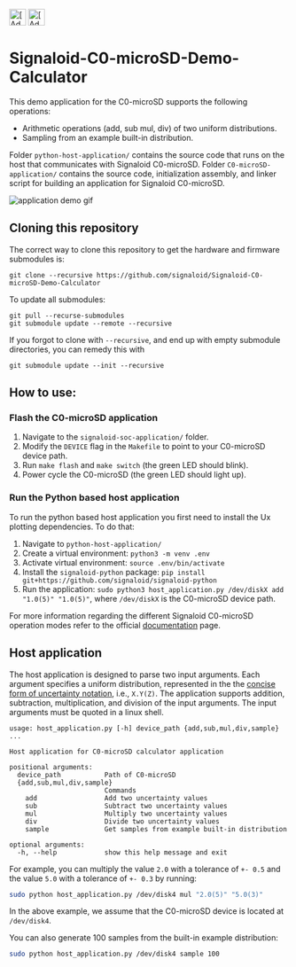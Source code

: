 [<img src="https://assets.signaloid.io/add-to-signaloid-cloud-logo-dark-v6.svg#gh-dark-mode-only" alt="[Add to signaloid.io]" height="30">](https://signaloid.io/repositories?connect=https://github.com/having11/IMU-Fidelity-with-Signaloid-C0-MicroSD#gh-dark-mode-only)
[<img src="https://assets.signaloid.io/add-to-signaloid-cloud-logo-light-v6.svg#gh-light-mode-only" alt="[Add to signaloid.io]" height="30">](https://signaloid.io/repositories?connect=https://github.com/having11/IMU-Fidelity-with-Signaloid-C0-MicroSD#gh-light-mode-only)

# Signaloid-C0-microSD-Demo-Calculator
This demo application for the C0-microSD supports the following operations:

- Arithmetic operations (add, sub mul, div) of two uniform distributions.
- Sampling from an example built-in distribution.

Folder `python-host-application/` contains the source code that runs on the host that communicates with Signaloid C0-microSD.
Folder `C0-microSD-application/` contains the source code, initialization assembly, and linker script for building an application for Signaloid C0-microSD.

![application demo gif](images/capture.gif)

## Cloning this repository
The correct way to clone this repository to get the hardware and firmware submodules is:

	git clone --recursive https://github.com/signaloid/Signaloid-C0-microSD-Demo-Calculator

To update all submodules:

	git pull --recurse-submodules
	git submodule update --remote --recursive

If you forgot to clone with `--recursive`, and end up with empty submodule directories, you can remedy this with

	git submodule update --init --recursive

## How to use:


### Flash the C0-microSD application
1. Navigate to the `signaloid-soc-application/` folder.
2. Modify the `DEVICE` flag in the `Makefile` to point to your C0-microSD device path.
3. Run `make flash` and `make switch` (the green LED should blink).
4. Power cycle the C0-microSD (the green LED should light up).

### Run the Python based host application
To run the python based host application you first need to install the Ux plotting dependencies. To do that:
1. Navigate to `python-host-application/`
2. Create a virtual environment: `python3 -m venv .env`
3. Activate virtual environment: `source .env/bin/activate`
4. Install the `signaloid-python` package: `pip install git+https://github.com/signaloid/signaloid-python`
5. Run the application: `sudo python3 host_application.py /dev/diskX add "1.0(5)" "1.0(5)"`, where `/dev/diskX` is the C0-microSD device path.

For more information regarding the different Signaloid C0-microSD operation modes refer to the official [documentation](https://c0-microsd-docs.signaloid.io/) page.

## Host application
The host application is designed to parse two input arguments. Each argument specifies a uniform distribution, represented in the the [concise form of uncertainty
notation](https://physics.nist.gov/cgi-bin/cuu/Info/Constants/definitions.html#:~:text=A%20more%20concise%20form%20of,digits%20of%20the%20quoted%20result.&text=See%20Uncertainty%20of%20Measurement%20Results), i.e., `X.Y(Z)`.
The application supports addition, subtraction, multiplication, and division of the input arguments. The input arguments must be quoted in a linux shell.


```
usage: host_application.py [-h] device_path {add,sub,mul,div,sample} ...

Host application for C0-microSD calculator application

positional arguments:
  device_path           Path of C0-microSD
  {add,sub,mul,div,sample}
                        Commands
    add                 Add two uncertainty values
    sub                 Subtract two uncertainty values
    mul                 Multiply two uncertainty values
    div                 Divide two uncertainty values
    sample              Get samples from example built-in distribution

optional arguments:
  -h, --help            show this help message and exit
```

For example, you can multiply the value `2.0` with a tolerance of `+- 0.5` and the value `5.0` with a tolerance of `+- 0.3` by running:

```zsh
sudo python host_application.py /dev/disk4 mul "2.0(5)" "5.0(3)"
```
In the above example, we assume that the C0-microSD device is located at `/dev/disk4`.

You can also generate 100 samples from the built-in example distribution:
```zsh
sudo python host_application.py /dev/disk4 sample 100
```
